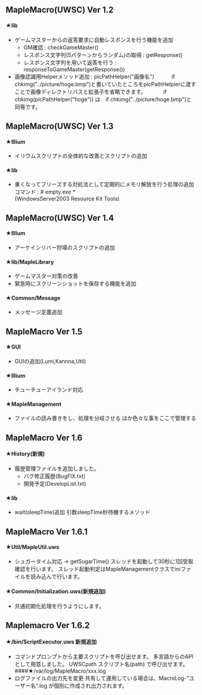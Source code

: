 
## MapleMacro(UWSC) Ver 1.2
#### ★lib
*	ゲームマスターからの返答要求に自動レスポンスを行う機能を追加
	*	GM確認 : checkGameMaster()
	*	レスポンス文字列(5パターンからランダム)の取得 : getResponse()
	*	レスポンス文字列を用いて返答を行う : responseToGameMaster(getResponse())
*	画像認識用Helperメソッド追加 : picPathHelper("画像名")
　　　if chkimg("../picture/hoge.bmp")と書いていたところをpicPathHelplerに渡すことで画像ディレクトリパスと拡張子を省略できます。
　　　if chkimg(picPathHelper("hoge")) は　if chkimg("../picture/hoge.bmp")と同等です。

## MapleMacro(UWSC) Ver 1.3
#### ★Illium
*	イリウムスクリプトの全体的な改善とスクリプトの追加
#### ★lib
*	重くなってフリーズする対処法として定期的にメモリ解放を行う処理の追加
コマンド : # empty.exe *  
(WindowsServer2003 Resource Kit Tools)


## MapleMacro(UWSC) Ver 1.4
#### ★Illium
*	アーケインリバー狩場のスクリプトの追加
#### ★lib/MapleLibrary
*	ゲームマスター対策の改善
*	緊急時にスクリーンショットを保存する機能を追加
#### ★Common/Message
*	メッセージ定義追加

## MapleMacro Ver 1.5
#### ★GUI
* GUIの追加(Lumi,Kannna,Util)
#### ★Illium
* チューチューアイランド対応
#### ★MapleManagement
* ファイルの読み書きをし、処理を分岐させる
ほか色々な事をここで管理する

## MapleMacro Ver 1.6
#### ★History(新規)
* 履歴管理ファイルを追加しました。
	*	バグ修正履歴(BugFIX.txt)
	*	開発予定(DevelopList.txt)
#### ★lib
*	wait(sleepTime)追加
引数sleepTIme秒待機するメソッド


## MapleMacro Ver 1.6.1
#### ★Util/MapleUtil.uws
*	シュガータイム対応 -> getSugarTime()
スレッドを起動して30秒に1回受取確認を行います。
スレッド起動判定はMapleManagementクラスでiniファイルを読み込んで行います。
#### ★Common/Initialization.uws(新規追加)
*	共通初期化処理を行うようにします。

## Maplemacro Ver 1.6.2
#### ★/bin/ScriptExecutor.uws 新規追加
*	コマンドプロンプトから主要スクリプトを呼び出せます。
多言語からのAPIとして用意しました。
UWSCpath スクリプト名(path) で呼び出せます。
####★/var/log/MapleMacro/xxx.log
*	ログファイルの出力先を変更
共有して運用している場合は、MacroLog-"ユーザー名".log が個別に作成され出力されます。